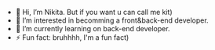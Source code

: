 - 👋 Hi, I’m Nikita. But if you want u can call me kit)
- 👀 I’m interested in becomming a front&back-end developer.
- 🌱 I’m currently learning on back-end developer.
- ⚡ Fun fact: bruhhhh, I'm a fun fact)

<!---
nkrenta/nkrenta is a ✨ special ✨ repository because its `README.md` (this file) appears on your GitHub profile.
You can click the Preview link to take a look at your changes.
--->
